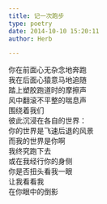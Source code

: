 ```yaml
---  
title: 记一次跑步  
type: poetry  
date: 2014-10-10 15:20:11  
author: Herb  

---  
```

你在前面心无杂念地奔跑  
我在后面心猿意马地追随    
踏上塑胶跑道时的摩擦声  
风中翻滚不平整的喘息声  
围绕着我们    
彼此沉浸在各自的世界：  
你的世界是飞速后退的风景  
而我的世界是你啊    
我终究跑下去  
或在我经行你的身侧  
你是否扭头看我一眼  
让我看看我  
在你眼中的倒影